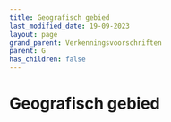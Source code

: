 ```yaml
---
title: Geografisch gebied
last_modified_date: 19-09-2023
layout: page
grand_parent: Verkenningsvoorschriften
parent: G
has_children: false
---
```


Geografisch gebied
==================

